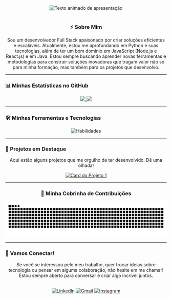 <div align="center">
  <img src="https://readme-typing-svg.herokuapp.com?font=Fira+Code&size=22&pause=1000&color=00BFFF&center=true&vCenter=true&width=550&lines=Ol%C3%A1,+eu+sou+o+Miguel!+%F0%9F%91%8B;Desenvolvedor+de+Software+e+Analista+de+Dados;Transformando+ideias+em+c%C3%B3digo." alt="Texto animado de apresentação" />
</div>

<br>

<div align="center">
  <h3>⚡ Sobre Mim</h3>
  <p>
    Sou um desenvolvedor Full Stack apaixonado por criar soluções eficientes e escaláveis. Atualmente, estou me aprofundando em Python e suas tecnologias, além de ter um bom domínio em JavaScript (Node.js e React.js) e em Java. Estou sempre buscando aprender novas ferramentas e metodologias para construir soluções inovadoras que tragam valor não só para minha formação, mas também para os projetos que desenvolvo.
  </p>
</div>

---

### 📊 Minhas Estatísticas no GitHub

<div align="center">
  <a href="https://github.com/MikezinZ">
    <img height="180em" src="https://github-readme-stats.vercel.app/api?username=MikezinZ&show_icons=true&theme=dracula&include_all_commits=true&count_private=true"/>
    <img height="180em" src="https://github-readme-stats.vercel.app/api/top-langs/?username=MikezinZ&layout=compact&langs_count=7&theme=dracula"/>
  </a>
</div>

---

### 🛠️ Minhas Ferramentas e Tecnologias

<p align="center">
  <img src="https://skillicons.dev/icons?i=python,javascript,typescript,nodejs,java,c,express,django,postgres,mongodb,docker,git&perline=6" alt="Habilidades"/>
</p>

---

### 🚀 Projetos em Destaque

<div align="center">
  <p>Aqui estão alguns projetos que me orgulho de ter desenvolvido. Dê uma olhada!</p>
  <a href="https://github.com/rodrigopuma/hackaton_infinity" target="_blank">
    <img src="https://github-readme-stats.vercel.app/api/pin/?username=MikezinZ&repo=hackaton_infinity&theme=dracula&show_owner=true" alt="Card do Projeto 1">
  </a>
</div>


---

<div align="center">
  <h3>🐍 Minha Cobrinha de Contribuições</h3>
  <img src="https://github.com/MikezinZ/MikezinZ/blob/output/github-contribution-grid-snake-dark.svg" alt="Snake animation"/>
</div>

---

### 🤝 Vamos Conectar!

<div align="center">
  <p>Se você se interessou pelo meu trabalho, quer trocar ideias sobre tecnologia ou pensar em alguma colaboração, não hesite em me chamar! Estou sempre aberto para conversar e criar algo incrível juntos.</p>
  <br>
  <a href="https://www.linkedin.com/in/miguelhmelo/" target="_blank"><img src="https://img.shields.io/badge/LinkedIn-0A66C2?style=for-the-badge&logo=linkedin&logoColor=white" alt="LinkedIn"></a>
  <a href="mailto:miguelhenriquemelo17@gmail.com"><img src="https://img.shields.io/badge/Gmail-D14836?style=for-the-badge&logo=gmail&logoColor=white" alt="Gmail"></a>
  <a href="https://www.instagram.com/miguel.melo110/" target="_blank"><img src="https://img.shields.io/badge/Instagram-E4405F?style=for-the-badge&logo=instagram&logoColor=white" alt="Instagram"></a>
</div>
